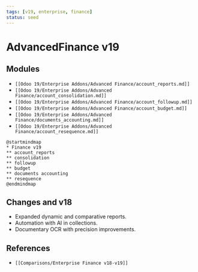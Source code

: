 ```yaml
---
tags: [v19, enterprise, finance]
status: seed
---
```

# AdvancedFinance v19

## Modules
- `[[Odoo 19/Enterprise Addons/Advanced Finance/account_reports.md]]`
- `[[Odoo 19/Enterprise Addons/Advanced Finance/account_consolidation.md]]`
- `[[Odoo 19/Enterprise Addons/Advanced Finance/account_followup.md]]`
- `[[Odoo 19/Enterprise Addons/Advanced Finance/account_budget.md]]`
- `[[Odoo 19/Enterprise Addons/Advanced Finance/documents_accounting.md]]`
- `[[Odoo 19/Enterprise Addons/Advanced Finance/account_resequence.md]]`

```plantuml
@startmindmap
* Finance v19
** account_reports
** consolidation
** followup
** budget
** documents accounting
** resequence
@endmindmap
```

## Changes and v18
- Expanded dynamic and comparative reports.
- Automation with AI in collections.
- Documentary OCR with precision improvements.

## References
- `[[Comparisons/Enterprise Finance v18-v19]]`





